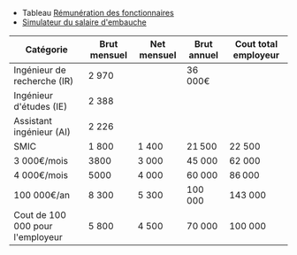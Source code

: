 
* Tableau [Rémunération des fonctionnaires](https://carrieres.cnrs.fr/remuneration-des-fonctionnaires/)
*  [Simulateur du salaire d'embauche](https://code.travail.gouv.fr/outils/simulateur-embauche)

| Catégorie                        | Brut mensuel | Net mensuel | Brut annuel | Cout total employeur |
| -------------------------------- | ------------ | ----------- | ----------- | -------------------- |
| Ingénieur de recherche (IR)      | 2 970        |             | 36 000€     |                      |
| Ingénieur d'études (IE)          | 2 388        |             |             |                      |
| Assistant ingénieur (AI)         | 2 226        |             |             |                      |
| SMIC                             | 1 800        | 1 400       | 21 500      | 22 500               |
| 3 000€/mois                      | 3800         | 3 000       | 45 000      | 62 000               |
| 4 000€/mois                      | 5000         | 4 000       | 60 000      | 86 000               |
| 100 000€/an                      | 8 300        | 5 300       | 100 000     | 143 000              |
| Cout de 100 000 pour l'employeur | 5 800        | 4 500       | 70 000      | 100 000              |
